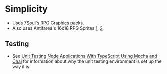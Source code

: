 # Simplicity

* Uses [7Soul](https://7soul.itch.io)'s RPG Graphics packs.
* Also uses Antifarea's 16x18 RPG Sprites [1](https://opengameart.org/content/twelve-16x18-rpg-sprites-plus-base), [2](https://opengameart.org/content/twelve-more-16x18-rpg-character-sprites)

## Testing
* See [Unit Testing Node Applications With TypeScript Using Mocha and Chai](https://journal.artfuldev.com/unit-testing-node-applications-with-typescript-using-mocha-and-chai-384ef05f32b2) for information about why the unit testing environment is set up the way it is.

